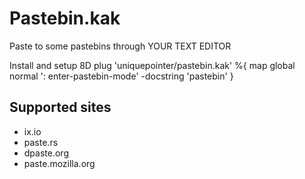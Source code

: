 # Pastebin.kak
Paste to some pastebins through YOUR TEXT EDITOR

Install and setup 8D
plug 'uniquepointer/pastebin.kak' %{
    map global normal <a-y> ': enter-pastebin-mode<ret>' -docstring 'pastebin'
}

## Supported sites
* ix.io
* paste.rs
* dpaste.org
* paste.mozilla.org

